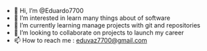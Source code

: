 - 👋 Hi, I’m @Eduardo7700
- 👀 I’m interested in learn many things about of software
- 🌱 I’m currently learning manage projects with git and repositories
- 💞️ I’m looking to collaborate on projects to launch my career
- 📫 How to reach me : eduvaz7700@gmail.com

<!---
Eduardo7700/Eduardo7700 is a ✨ special ✨ repository because its `README.md` (this file) appears on your GitHub profile.
You can click the Preview link to take a look at your changes.
--->
